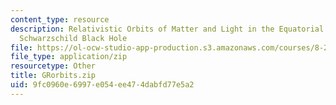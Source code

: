 ```yaml
---
content_type: resource
description: Relativistic Orbits of Matter and Light in the Equatorial Plane of a
  Schwarzschild Black Hole
file: https://ol-ocw-studio-app-production.s3.amazonaws.com/courses/8-224-exploring-black-holes-general-relativity-astrophysics-spring-2003/9fc0960e6997e054ee474dabfd77e5a2_GRorbits.zip
file_type: application/zip
resourcetype: Other
title: GRorbits.zip
uid: 9fc0960e-6997-e054-ee47-4dabfd77e5a2
---
```

